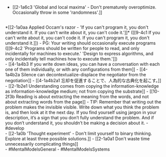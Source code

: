 - [[2-1a6c3 'Global and local maxima' - Don't prematurely overoptimize. Occasionally throw in some 'randomness'.]]
<br>
*[[2-1a0aa Applied Occam's razor - 'If you can't program it, you don't understand it. If you can't write about it, you can't code it.']]* ([[9-4c1 If you can't write about it, you can't code it. If you can't program it, you don't understand it.]])
  - PG: Your writing should occasionally execute programs ([[9-4c2 'Programs should be written for people to read, and only incidentally for machines to execute.' 'Design to express algorithms, and only incidentally tell machines how to execute them.']])
<br>
- [[4-1a4b3 If you write down ideas, you can have a conversation with each one of them individually, or with any configurations from them]]
- [[4-1a4b2a Silence can decontextualize-displace the negotiator from the negotiation]]
- [[4-1a4b2a1 忘却を促進することで、人為的な古典化を起こす。]]
- [[2-1b2e1 Understanding comes from copying the information-knowledge as information-knowledge medium; not from copying the substrate]]
- [[10-2f3b Reading is about extracting the meaning from the words, and not about extracting words from the page]]
- TIP: Remember that writing out the problem makes the invisible visible. Write down what you think the problem is, and then look at it the next day. If you find yourself using jargon in your description, it’s a sign that you don’t fully understand the problem. And if you don’t understand it, you shouldn’t be making a decision about it.
- #develop
<br>
- [[2-1a0b 'Thought experiment' - Don't limit yourself to binary thinking. Explore at least three possible solutions.]]
- [[2-1a0a1 Don't waste time unnecessarily complicating things]]
<br>
- #MentalModelsGeneral
- #MentalModelsSystems
